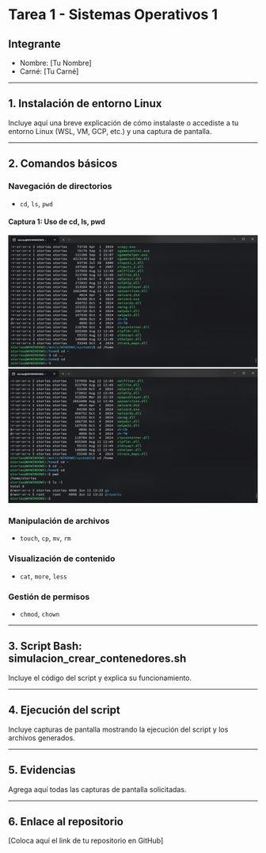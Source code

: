 # Tarea 1 - Sistemas Operativos 1

## Integrante
- Nombre: [Tu Nombre]
- Carné: [Tu Carné]

---

## 1. Instalación de entorno Linux
Incluye aquí una breve explicación de cómo instalaste o accediste a tu entorno Linux (WSL, VM, GCP, etc.) y una captura de pantalla.

---

## 2. Comandos básicos

### Navegación de directorios
- `cd`, `ls`, `pwd`

#### Captura 1: Uso de cd, ls, pwd
![Captura de comandos de navegación 1](../comando1.png)
![Captura de comandos de navegación 2](../comandos2.png)

### Manipulación de archivos
- `touch`, `cp`, `mv`, `rm`

### Visualización de contenido
- `cat`, `more`, `less`

### Gestión de permisos
- `chmod`, `chown`

---

## 3. Script Bash: simulacion_crear_contenedores.sh

Incluye el código del script y explica su funcionamiento.

---

## 4. Ejecución del script
Incluye capturas de pantalla mostrando la ejecución del script y los archivos generados.

---

## 5. Evidencias
Agrega aquí todas las capturas de pantalla solicitadas.

---

## 6. Enlace al repositorio
[Coloca aquí el link de tu repositorio en GitHub]
